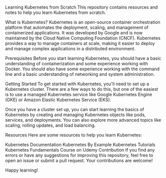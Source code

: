 Learning Kubernetes from Scratch
This repository contains resources and notes to help you learn Kubernetes from scratch.

What is Kubernetes?
Kubernetes is an open-source container orchestration platform that automates the deployment, scaling, and management of containerized applications. It was developed by Google and is now maintained by the Cloud Native Computing Foundation (CNCF). Kubernetes provides a way to manage containers at scale, making it easier to deploy and manage complex applications in a distributed environment.

Prerequisites
Before you start learning Kubernetes, you should have a basic understanding of containerization and some experience working with Docker. You should also have some experience working with the command line and a basic understanding of networking and system administration.

Getting Started
To get started with Kubernetes, you'll need to set up a Kubernetes cluster. There are a few ways to do this, but one of the easiest is to use a managed Kubernetes service like Google Kubernetes Engine (GKE) or Amazon Elastic Kubernetes Service (EKS).

Once you have a cluster set up, you can start learning the basics of Kubernetes by creating and managing Kubernetes objects like pods, services, and deployments. You can also explore more advanced topics like scaling, rolling updates, and load balancing.

Resources
Here are some resources to help you learn Kubernetes:

Kubernetes Documentation
Kubernetes By Example
Kubernetes Tutorials
Kubernetes Fundamentals Course on Udemy
Contribution
If you find any errors or have any suggestions for improving this repository, feel free to open an issue or submit a pull request. Your contributions are welcome!

Happy learning!
